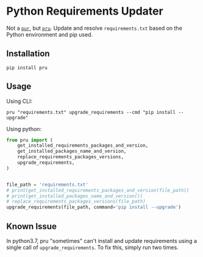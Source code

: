 # Python Requirements Updater

Not a [`pur`](https://github.com/alanhamlett/pip-update-requirements), but [`pru`](https://github.com/yasirroni/pru). Update and resolve `requirements.txt` based on the Python environment and pip used.

## Installation

```shell
pip install pru
```

## Usage

Using CLI:

```shell
pru "requirements.txt" upgrade_requirements --cmd "pip install --upgrade"
```

Using python:

```python
from pru import (
    get_installed_requirements_packages_and_version,
    get_installed_packages_name_and_version,
    replace_requirements_packages_versions,
    upgrade_requirements,
)


file_path = 'requirements.txt'
# print(get_installed_requirements_packages_and_version(file_path))
# print(get_installed_packages_name_and_version())
# replace_requirements_packages_versions(file_path)
upgrade_requirements(file_path, command='pip install --upgrade')
```

## Known Issue

In python3.7, pru "sometimes" can't install and update requirements using a single call
of `upgrade_requirements`. To fix this, simply run two times.
